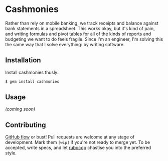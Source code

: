 # Cashmonies

Rather than rely on mobile banking, we track receipts and balance against bank statements in a
spreadsheet. This works okay, but it's kind of pain, and writing formulas and pivot tables for all
of the kinds of reports and budgeting we want to do feels fragile. Since I'm an engineer, I'm
solving this the same way that I solve everything: by writing software.

## Installation

Install cashmonies thusly:

```bash
$ gem install cashmonies
```

## Usage

*(coming soon)*

## Contributing

[GitHub flow](https://guides.github.com/overviews/flow/) or bust! Pull requests are welcome at any
stage of development. Mark them `[wip]` if you're not ready to merge yet. To be accepted, write
specs, and let [rubocop](https://github.com/bbatsov/rubocop) chastise you into the preferred
style.
